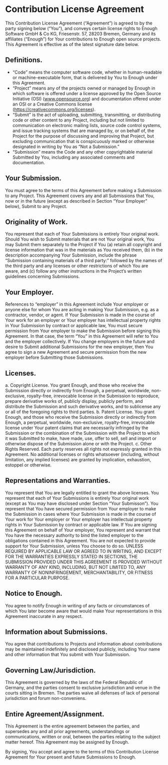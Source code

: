 # Contribution License Agreement 

This Contribution License Agreement (“Agreement”) is agreed to by the party signing below (“You”), and conveys certain license rights to Enough Software GmbH & Co KG, Friesenstr. 57, 28203 Bremen, Germany and its affiliates (“Enough”) for Your contributions to Enough open source projects. This Agreement is effective as of the latest signature date below. 

## Definitions. 
* “Code” means the computer software code, whether in human-readable or machine-executable form, that is delivered by You to Enough under this Agreement. 
* “Project” means any of the projects owned or managed by Enough in which software is offered under a license approved by the Open Source Initiative (OSI) (www.opensource.org) and documentation offered under an OSI or a Creative Commons license (https://creativecommons.org/licenses). 
* “Submit” is the act of uploading, submitting, transmitting, or distributing code or other content to any Project, including but not limited to communication on electronic mailing lists, source code control systems, and issue tracking systems that are managed by, or on behalf of, the Project for the purpose of discussing and improving that Project, but excluding communication that is conspicuously marked or otherwise designated in writing by You as “Not a Submission.” 
* “Submission” means the Code and any other copyrightable material Submitted by You, including any associated comments and documentation. 

## Your Submission. 
You must agree to the terms of this Agreement before making a Submission to any Project. This Agreement covers any and all Submissions that You, now or in the future (except as described in Section “Your Employer” below), Submit to any Project. 

## Originality of Work. 
You represent that each of Your Submissions is entirely Your original work. Should You wish to Submit materials that are not Your original work, You may Submit them separately to the Project if You (a) retain all copyright and license information that was in the materials as You received them, (b) in the description accompanying Your Submission, include the phrase “Submission containing materials of a third party:” followed by the names of the third party and any licenses or other restrictions of which You are aware, and (c) follow any other instructions in the Project’s written guidelines concerning Submissions. 

## Your Employer. 
References to “employer” in this Agreement include Your employer or anyone else for whom You are acting in making Your Submission, e.g. as a contractor, vendor, or agent. If Your Submission is made in the course of Your work for an employer or Your employer has intellectual property rights in Your Submission by contract or applicable law, You must secure permission from Your employer to make the Submission before signing this Agreement. In that case, the term “You” in this Agreement will refer to You and the employer collectively. If You change employers in the future and desire to Submit additional Submissions for the new employer, then You agree to sign a new Agreement and secure permission from the new employer before Submitting those Submissions. 

## Licenses. 
a. Copyright License. You grant Enough, and those who receive the Submission directly or indirectly from Enough, a perpetual, worldwide, non-exclusive, royalty-free, irrevocable license in the Submission to reproduce, prepare derivative works of, publicly display, publicly perform, and distribute the Submission and such derivative works, and to sublicense any or all of the foregoing rights to third parties. 
b. Patent License. You grant Enough, and those who receive the Submission directly or indirectly from Enough, a perpetual, worldwide, non-exclusive, royalty-free, irrevocable license under Your patent claims that are necessarily infringed by the Submission or the combination of the Submission with the Project to which it was Submitted to make, have made, use, offer to sell, sell and import or otherwise dispose of the Submission alone or with the Project. 
c. Other Rights Reserved. Each party reserves all rights not expressly granted in this Agreement. No additional licenses or rights whatsoever (including, without limitation, any implied licenses) are granted by implication, exhaustion, estoppel or otherwise. 

## Representations and Warranties. 
You represent that You are legally entitled to grant the above licenses. You represent that each of Your Submissions is entirely Your original work (except as You may have disclosed under Section “Your Submisson”). You represent that You have secured permission from Your employer to make the Submission in cases where Your Submission is made in the course of Your work for Your employer or Your employer has intellectual property rights in Your Submission by contract or applicable law. If You are signing this Agreement on behalf of Your employer, You represent and warrant that You have the necessary authority to bind the listed employer to the obligations contained in this Agreement. You are not expected to provide support for Your Submission, unless You choose to do so. UNLESS REQUIRED BY APPLICABLE LAW OR AGREED TO IN WRITING, AND EXCEPT FOR THE WARRANTIES EXPRESSLY STATED IN SECTIONS, THE SUBMISSION PROVIDED UNDER THIS AGREEMENT IS PROVIDED WITHOUT WARRANTY OF ANY KIND, INCLUDING, BUT NOT LIMITED TO, ANY WARRANTY OF NONINFRINGEMENT, MERCHANTABILITY, OR FITNESS FOR A PARTICULAR PURPOSE. 

## Notice to Enough. 
You agree to notify Enough in writing of any facts or circumstances of which You later become aware that would make Your representations in this Agreement inaccurate in any respect.

## Information about Submissions. 
You agree that contributions to Projects and information about contributions may be maintained indefinitely and disclosed publicly, including Your name and other information that You submit with Your Submission.

## Governing Law/Jurisdiction. 
This Agreement is governed by the laws of the Federal Republic of Germany, and the parties consent to exclusive jurisdiction and venue in the courts sitting in Bremen. The parties waive all defenses of lack of personal jurisdiction and forum non-conveniens. 

## Entire Agreement/Assignment. 
This Agreement is the entire agreement between the parties, and supersedes any and all prior agreements, understandings or communications, written or oral, between the parties relating to the subject matter hereof. This Agreement may be assigned by Enough. 

By signing, You accept and agree to the terms of this Contribution License Agreement for Your present and future Submissions to Enough.

